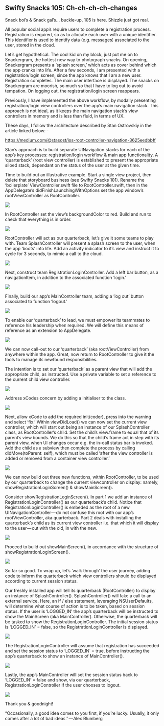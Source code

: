 <h2>Swifty Snacks 105: Ch-ch-ch-ch-changes</h2>

Snack boi’s & Snack gal’s… buckle-up, 105 is here. Shizzle just got real.

All popular social app’s require users to complete a registration process. Registration is required, so as to allocate each user with a unique identifier. This identifier is used to identify data (e.g. messages) associated to the user, stored in the cloud.

Let’s get hypothetical. The cool kid on my block, just put me on to Snackergram, the hottest new way to photograph snacks. On opening, Snackergram presents a ‘splash screen,’ which acts as cover behind which the app cranks into life. After a few seconds, I am presented with a registration/login screen, since the app knows that I am a new user. Registration completes. The main user interface is displayed. The snacks on Snackergram are moorish, so much so that I have to log out to avoid tempation. On logging out, the registration/login screen reappears.

Previously, I have implemented the above workflow, by modally presenting registration/login view controllers over the app’s main navigation stack. This approach is not ideal, as it keeps the main navigation stack’s view controllers in memory and is less than fluid, in terms of UX.

These days, I follow the architecture described by Stan Ostrovskiy in the article linked below: -

https://medium.com/@stasost/ios-root-controller-navigation-3625eedbbff

Stan’s approach is to build separate UINavigation stacks for each of the app’s key processes: registration/login workflow & main app functionality. A ‘quarterback’ (root view controller) is established to present the appropriate siloed stack, dependant on the status of the user at the given time.

Time to build out an illustrative example. Start a single view project, then delete that storyboard business (see Swifty Snacks 101). Rename the ‘boilerplate’ ViewController.swift file to RootController.swift, then in the AppDelegate’s didFinishLaunchingWithOptions set the app window’s rootViewController as RootController.

<img src="Swifty Snacks 105/image1.png">

In RootController set the view’s backgroundColor to red. Build and run to check that everything is in order.

<img src="Swifty Snacks 105/image2.png">

RootController will act as our quarterback, let’s give it some teams to play with. Team SplashController will present a splash screen to the user, when the app ‘boots’ into life. Add an activity indicator to it’s view and instruct it to cycle for 3 seconds, to mimic a call to the cloud.

<img src="Swifty Snacks 105/image3.png">

Next, construct team RegistrationLoginController. Add a left bar button, as a navigationItem, in addition to the associated function ‘login.’

<img src="Swifty Snacks 105/image4.png">

Finally, build our app’s MainController team, adding a ‘log out’ button associated to function ‘logout.’

<img src="Swifty Snacks 105/image15.png">

To enable our ‘quarterback’ to lead, we must empower its teammates to reference his leadership when required. We will define this means of reference as an extension to AppDelegate.

<img src="Swifty Snacks 105/image6.png">

We can now call-out to our ‘quarterback’ (aka rootViewController) from anywhere within the app. Great, now return to RootController to give it the tools to manage its newfound responsibilities.

The intention is to set our ‘quarterback’ as a parent view that will add the appropriate child, as instructed. Use a private variable to set a reference to the current child view controller.

<img src="Swifty Snacks 105/image7.png">

Address xCodes concern by adding a initialiser to the class.

<img src="Swifty Snacks 105/image8.png">

Next, allow xCode to add the required init(coder), press into the warning and select ‘fix.’ Within viewDidLoad() we can now set the current view controller, which will start out being an instance of our SplashController class, as RootController’s child. Set the child’s view.frame to equal that of its parent’s view.bounds. We do this so that the child’s frame act in step with its parent view, when UI changes occur e.g. the in-call status bar is invoked. Add the child as a subview then complete the process by calling didMove(toParent: self), which must be called ‘after the view controller is added or removed from a container view controller.’

<img src="Swifty Snacks 105/image9.png">

We can now build out three new functions, within RootController, to be used by our quarterback to change the current viewcontroller on display: namely, showRegistrationLoginScreen() & showMainScreen().

Consider showRegistrationLoginScreen(). In part 1 we add an instance of RegistrationLoginController() as our quarterback’s child. Notice that RegistrationLoginController() is embeded as the root of a new UINavigationController — do not confuse this root with our app’s rootViewController, aka quarterback. Part 2 deals with installing the quarterback’s child as its current view controller i.e. that which it will display to the user — out with the old, in with the new.

<img src="Swifty Snacks 105/image10.png">

Proceed to build out showMainScreen(), in accordance with the structure of showRegistrationLoginScreen().

<img src="Swifty Snacks 105/image11.png">

So far so good. To wrap up, let’s ‘walk through’ the user journey, adding code to inform the quarterback which view controllers should be displayed according to current session status.

Our freshly installed app will tell its quarterback (RootController) to display an instance of SplashController(). SplashController() will fake a call to an external service. Here, an if / else statement, leveraging NSUserDefaults, will determine what course of action is to be taken, based on session status. If the user is ‘LOGGED_IN’ the app’s quarterback will be instructed to show the MainScreen (aka MainController). Otherwise, the quarterback will be tasked to show the RegistrationLoginController. The initial session status is ‘LOGGED_IN’ = false, so the RegistrationLoginController is displayed.

<img src="Swifty Snacks 105/image12.png">

The RegistrationLoginController will assume that registration has succeeded and set the session status to ‘LOGGED_IN’ = true, before instructing the app’s quarterback to show an instance of MainController().

<img src="Swifty Snacks 105/image13.png">

Lastly, the app’s MainController will set the session status back to ‘LOGGED_IN’ = false and show, via our quarterback, RegistrationLoginController if the user chooses to logout.

<img src="Swifty Snacks 105/image14.png">

Thank you & goodnight!

“Occasionally, a good idea comes to you first, if you’re lucky. Usually, it only comes after a lot of bad ideas.” — Alex Blumberg
